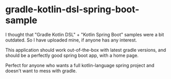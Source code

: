 # gradle-kotlin-dsl-spring-boot-sample
I thought that "Gradle Kotlin DSL" + "Kotlin Spring Boot" samples were a bit outdated.
 So I have uploaded mine, if anyone has any interest.

This application should work out-of-the-box with latest gradle versions, and should be a
 perfectly good spring boot app, with a home page.

Perfect for anyone who wants a full kotlin-language spring project and doesn't want to
 mess with gradle.
